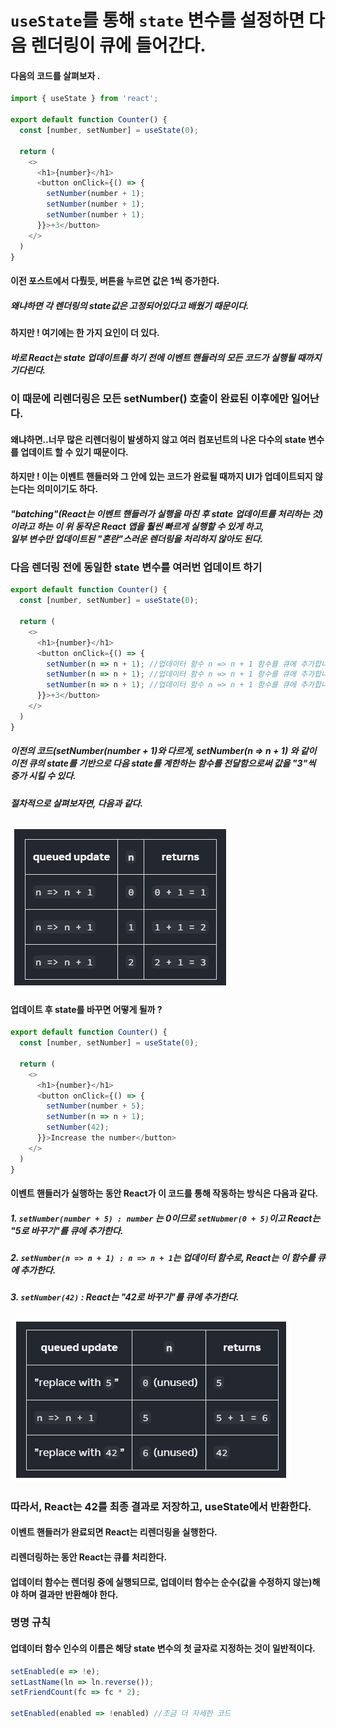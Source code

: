 # `useState`를 통해 `state` 변수를 설정하면 다음 렌더링이 큐에 들어간다.

 

#### 다음의 코드를 살펴보자 .

```javascript
import { useState } from 'react';

export default function Counter() {
  const [number, setNumber] = useState(0);

  return (
    <>
      <h1>{number}</h1>
      <button onClick={() => {
        setNumber(number + 1);
        setNumber(number + 1);
        setNumber(number + 1);
      }}>+3</button>
    </>
  )
}
 ```

#### 이전 포스트에서 다뤘듯, 버튼을 누르면 값은 1씩 증가한다.

##### 왜냐하면 각 렌더링의 state값은 고정되어있다고 배웠기 때문이다.

#### 하지만 !  여기에는 한 가지 요인이 더 있다.
##### 바로 React는 state 업데이트를 하기 전에 이벤트 핸들러의 모든 코드가 실행될 때까지 기다린다.

### 이 때문에 리렌더링은 모든 setNumber() 호출이 완료된 이후에만 일어난다.

#### 왜냐하면..너무 많은 리렌더링이 발생하지 않고 여러 컴포넌트의 나온 다수의 state 변수를 업데이트 할 수 있기 때문이다.

 

#### 하지만 !  이는 이벤트 핸들러와 그 안에 있는 코드가 완료될 때까지 UI가 업데이트되지 않는다는 의미이기도 하다.
 

##### "batching"(React는 이벤트 핸들러가 실행을 마친 후 state 업데이트를 처리하는 것)이라고 하는 이 위 동작은 React 앱을 훨씬 빠르게 실행할 수 있게 하고, <br>일부 변수만 업데이트된 "혼란"스러운 렌더링을 처리하지 않아도 된다.

### 다음 렌더링 전에 동일한 state 변수를 여러번 업데이트 하기

```javascript
export default function Counter() {
  const [number, setNumber] = useState(0);

  return (
    <>
      <h1>{number}</h1>
      <button onClick={() => {
        setNumber(n => n + 1); //업데이터 함수 n => n + 1 함수를 큐에 추가합니다
        setNumber(n => n + 1); //업데이터 함수 n => n + 1 함수를 큐에 추가합니다
        setNumber(n => n + 1); //업데이터 함수 n => n + 1 함수를 큐에 추가합니다
      }}>+3</button>
    </>
  )
}
 ```

##### 이전의 코드(setNumber(number + 1)와 다르게, setNumber(n => n + 1) 와 같이 <br>이전 큐의 state를 기반으로 다음 state를 계한하는 함수를 전달함으로써 값을 "3"씩 증가 시킬 수 있다.

 

##### 절차적으로 살펴보자면, 다음과 같다.

 ![](./images-chajaesik/image1.png)


 

 

#### 업데이트 후 state를 바꾸면 어떻게 될까 ?
 

```javascript
export default function Counter() {
  const [number, setNumber] = useState(0);

  return (
    <>
      <h1>{number}</h1>
      <button onClick={() => {
        setNumber(number + 5);
        setNumber(n => n + 1);
        setNumber(42);
      }}>Increase the number</button>
    </>
  )
}
 ```


#### 이벤트 핸들러가 실행하는 동안 React가 이 코드를 통해 작동하는 방식은 다음과 같다.

##### 1. `setNumber(number + 5) : number` 는 0이므로 `setNubmer(0 + 5)`이고 React는 "5로 바꾸기"를 큐에 추가한다.

##### 2. `setNumber(n => n + 1) : n => n + 1`는 업데이터 함수로, React는 이 함수를 큐에 추가한다.

##### 3. `setNumber(42)` : React는 "42로 바꾸기"를 큐에 추가한다.

 

![](./images-chajaesik/image2.png)
 

### 따라서, React는 42를 최종 결과로 저장하고, useState에서 반환한다.

 

#### 이벤트 핸들러가 완료되면 React는 리렌더링을 실행한다.

#### 리렌더링하는 동안 React는 큐를 처리한다.

#### 업데이터 함수는 렌더링 중에 실행되므로, 업데이터 함수는 순수(값을 수정하지 않는)해야 하며 결과만 반환해야 한다.

 

### 명명 규칙
#### 업데이터 함수 인수의 이름은 해당 state 변수의 첫 글자로 지정하는 것이 일반적이다.

 
```javascript
setEnabled(e => !e);
setLastName(ln => ln.reverse());
setFriendCount(fc => fc * 2);

setEnabled(enabled => !enabled) //조금 더 자세한 코드
```